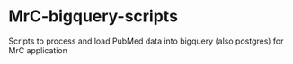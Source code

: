 # MrC-bigquery-scripts
Scripts to process and load PubMed data into bigquery (also postgres) for MrC application
